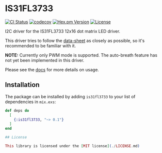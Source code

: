 # IS31FL3733

[![CI Status](https://github.com/nerves-keyboard/IS31FL3733/workflows/CI/badge.svg)](https://github.com/nerves-keyboard/IS31FL3733/actions)
[![codecov](https://codecov.io/gh/nerves-keyboard/IS31FL3733/branch/main/graph/badge.svg)](https://codecov.io/gh/nerves-keyboard/IS31FL3733)
[![Hex.pm Version](https://img.shields.io/hexpm/v/is31fl3733.svg?style=flat)](https://hex.pm/packages/is31fl3733)
[![License](https://img.shields.io/hexpm/l/is31fl3733.svg)](LICENSE.md)

I2C driver for the IS31FL3733 12x16 dot matrix LED driver.

This driver tries to follow the
[data-sheet](http://www.issi.com/WW/pdf/IS31FL3733.pdf) as closely as possible,
so it's recommended to be familiar with it.

**NOTE:** Currently only PWM mode is supported. The auto-breath feature has not
yet been implemented in this driver.

Please see the [docs](https://hexdocs.pm/is31fl3733) for more details on usage.

## Installation

The package can be installed by adding `is31fl3733` to your list of dependencies
in `mix.exs`:

```elixir
def deps do
  [
    {:is31fl3733, "~> 0.1"}
  ]
end

## License

This library is licensed under the [MIT license](./LICENSE.md)
